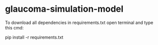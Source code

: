 # glaucoma-simulation-model

To download all dependencies in requirements.txt open terminal and type this cmd:

pip install -r requirements.txt
